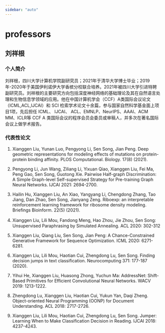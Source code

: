 ```yaml
---
sidebar: "auto"
---
```

# professors

## 刘祥根
<!-- ![](/lxg.jpg) -->
<!-- ref: https://cs.scu.edu.cn/info/1283/16826.htm -->

### 个人简介

刘祥根，四川大学计算机学院副研究员；2021年于清华大学博士毕业；2019年-2020年于美国伊利诺伊大学香槟分校联合培养。2021年被四川大学引进特聘副研究员。刘祥根的主要研究方向包括深度神经网络的基础理论及其在自然语言处理和生物信息学领域的应用。他在中国计算机学会（CCF）A类国际会议论文（ICML,ACL,IJCAI）和 SCI 检索学术论文十余篇，参与国家自然科学基金面上项目1项，先后担任 ICML、 IJCAI、 ACL、EMNLP、NeurIPS、AAAI、ACM MM、ICLR等 CCF A 类国际会议的程序会员会委员或审稿人，并多次在著名国际会议上做学术报告。



### 代表性论文

1. Xianggen Liu, Yunan Luo, Pengyong Li, Sen Song, Jian Peng. Deep geometric representations for modeling effects of mutations on protein-protein binding affinity. PLOS Computational. Biology. 17(8) (2021).

2. Pengyong Li, Jun Wang, Ziliang Li, Yixuan Qiao, Xianggen Liu, Fei Ma, Peng Gao, Sen Song, Guotong Xie. Pairwise Half-graph Discrimination: A Simple Graph-level Self-supervised Strategy for Pre-training Graph Neural Networks. IJCAI 2021: 2694-2700.

3. Hailin Hu, Xianggen Liu, An Xiao, Yangyang Li, Chengdong Zhang, Tao Jiang, Dan Zhao, Sen Song, Jianyang Zeng. Riboexp: an interpretable reinforcement learning framework for ribosome density modeling. Briefings Bioinform. 22(5) (2021).

4. Xianggen Liu, Lili Mou, Fandong Meng, Hao Zhou, Jie Zhou, Sen Song:　Unsupervised Paraphrasing by Simulated Annealing. ACL 2020: 302-312

5. Xianggen Liu, Qiang Liu, Sen Song, Jian Peng: A Chance-Constrained Generative Framework for Sequence Optimization. ICML 2020: 6271-6281.

6. Xianggen Liu, Lili Mou, Haotian Cui, Zhengdong Lu, Sen Song. Finding decision jumps in text classification. Neurocomputing 371: 177-187 (2020).

7. Yihui He, Xianggen Liu, Huasong Zhong, Yuchun Ma: AddressNet: Shift-Based Primitives for Efficient Convolutional Neural Networks. WACV 2019: 1213-1222.

8. Zhengdong Lu, Xianggen Liu, Haotian Cui, Yukun Yan, Daqi Zheng. Object-oriented Neural Programming (OONP) for Document Understanding. ACL 2018: 2717-2726.

9. Xianggen Liu, Lili Mou, Haotian Cui, Zhengdong Lu, Sen Song. Jumper: Learning When to Make Classification Decision in Reading. IJCAI 2018: 4237-4243.
